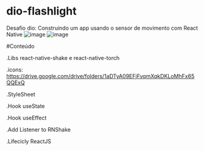 # dio-flashlight

Desafio dio: Construindo um app usando o sensor de movimento com React Native
![image](https://user-images.githubusercontent.com/74019894/175119480-abcc6b12-a740-4360-8f25-b3e9d90f27c0.png)
![image](https://user-images.githubusercontent.com/74019894/175119583-1dba155f-674a-4fb4-9899-d07b620128c6.png)

#Conteúdo

.Libs react-native-shake e react-native-torch

.icons: https://drive.google.com/drive/folders/1aDTyA09EFjFvqmXqkDKLoMhFx65QQExQ

.StyleSheet

.Hook useState

.Hook useEffect

.Add Listener to RNShake

.Lifecicly ReactJS

